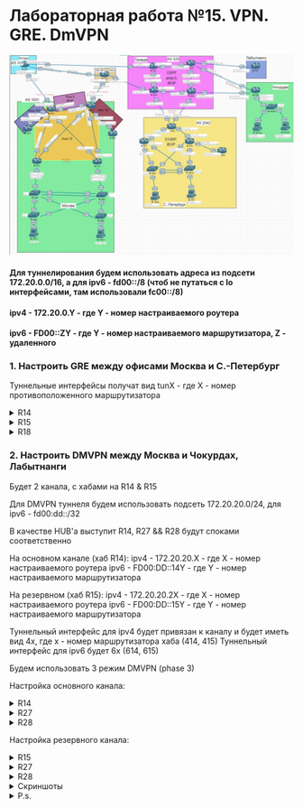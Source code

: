 # Лабораторная работа №15. VPN. GRE. DmVPN

![top](top.jpg)

#### Для туннелирования будем использовать адреса из подсети 172.20.0.0/16, а для ipv6 - fd00::/8 (чтоб не путаться с lo интерфейсами, там использовали fc00::/8)
#### ipv4 - 172.20.0.Y - где Y - номер настраиваемого роутера
#### ipv6 - FD00::ZY - где Y - номер настраиваемого маршрутизатора, Z - удаленного

### 1. Настроить GRE между офисами Москва и С.-Петербург

Туннельные интерфейсы получат вид tunX - где Х - номер противоположенного маршрутизатора

<details>
 <summary>R14</summary>

``` bash

conf t
int tun18
  ip addr 172.20.0.14 255.255.255.252
  tunnel source 100.10.10.14
  tunnel destination 200.20.20.20
  no shut

  int tun1806
  ipv6 enable
  ipv6 address FE80::14 link-local
  ipv6 address FD00::1814/128
  tunnel source Ethernet0/2
  tunnel destination 2001:ABCD:20:1824::18
  tunnel mode gre ipv6
  no shut
  end
wr mem

```
</details>

<details>
 <summary>R15</summary>

``` bash

conf t
int tun18
  ip addr 172.20.1.15 255.255.255.252
  tunnel source 100.11.11.15
  tunnel destination 200.20.20.35
  no shut

  int tun1806
  ipv6 enable
  ipv6 address FE80::15 link-local
  ipv6 address FD00::1815/127
  tunnel source 2001:ABCD:10:1521::15
  tunnel destination 2001:ABCD:20:1826::18
  tunnel mode gre ipv6
  no shut
  end
wr mem

```
</details>

<details>
 <summary>R18</summary>

``` bash

conf t
int tun14
  ip addr 172.20.0.18 255.255.255.252
  tunnel source 200.20.20.20
  tunnel destination 100.10.10.14
  no shut

  int tun1406
  ipv6 enable
  ipv6 address FE80::18 link-local
  ipv6 address FD00::1418/128
  tunnel source Ethernet0/3
  tunnel destination 2001:ABCD:10:1422::14 
  tunnel mode gre ipv6
  no shut

int tun15
  ip addr 172.20.1.18 255.255.255.252
  tunnel source 200.20.20.35
  tunnel destination 100.11.11.15
  no shut

  int tun1506
  ipv6 enable
  ipv6 address FE80::18 link-local
  ipv6 address FD00::1518/128
  tunnel source 2001:ABCD:20:1826::18
  tunnel destination 2001:ABCD:10:1521::15
  tunnel mode gre ipv6
  no shut
  end
wr mem

```
</details>


### 2. Настроить DMVPN между Москва и Чокурдах, Лабытнанги

Будет 2 канала, с хабами на R14 & R15

Для DMVPN туннеля будем использовать подсеть 172.20.20.0/24, для ipv6 - fd00:dd::/32

В качестве HUB'a выступит R14, R27 && R28 будут споками соответственно

На основном канале (хаб R14):
ipv4 - 172.20.20.X - где X - номер настраиваемого роутера
ipv6 - FD00:DD::14Y - где Y - номер настраиваемого маршрутизатора

На резервном (хаб R15):
ipv4 - 172.20.20.2X - где X - номер настраиваемого роутера
ipv6 - FD00:DD::15Y - где Y - номер настраиваемого маршрутизатора

Туннельный интерфейс для ipv4 будет привязан к каналу и будет иметь вид 4x, где х - номер маршрутизатора хаба (414, 415)
Туннельный интерфейс для ipv6 будет 6x (614, 615)

Будем использовать 3 режим DMVPN (phase 3)

Настройка основного канала: 

<details>
 <summary>R14</summary>

 ``` bash

conf t
int tun414
  desc "DMVPN_ipv4_(hub)"
  ip addr 172.20.20.14 255.255.255.192
  ip nhrp auth 1
  ip nhrp network-id 1
  ip nhrp map multicast dynamic
  ip nhrp redirect
  tunnel source Ethernet0/2
  tunnel mode gre multipoint
  no shut
  end
 wr mem


 ```
</details>

<details>
 <summary>R27</summary>

 ``` bash

conf t
int tun414
  desc "DMVPN_ipv4_(spoke)"
  ip addr 172.20.20.27 255.255.255.192
  ip nhrp auth 1
  ip nhrp network-id 1
  ip nhrp nhs 172.20.20.14
  ip nhrp map 172.20.20.14 100.10.10.14
  ip nhrp map multicast 100.10.10.14
  ip nhrp shortcut
  ip nhrp redirect
  tunnel mode gre multipoint
  tunnel source e0/0
  ip ospf priority 0
  ipv6 ospf priority 0
  no shut
  end
 wr mem

 ```
</details>


<details>
 <summary>R28</summary>

 ``` bash

conf t
int tun414
  desc "DMVPN_ipv4_(spoke)"
  ip addr 172.20.20.28 255.255.255.192
  ip nhrp auth 1
  ip nhrp network-id 1
  ip nhrp nhs 172.20.20.14
  ip nhrp map 172.20.20.14 100.10.10.14
  ip nhrp map multicast 100.10.10.14
  ip nhrp shortcut
  ip nhrp redirect
  tunnel mode gre multipoint
  tunnel source Ethernet0/0
  no shut
  end
 wr mem

 ```
</details>

Настройка резервного канала: 

<details>
 <summary>R15</summary>

 ``` bash

conf t
int tun415
  desc "DMVPN_ipv4_(hub)"
  ip addr 172.20.20.215 255.255.255.192
  ip nhrp auth 1
  ip nhrp network-id 2
  ip nhrp map multicast dynamic
  ip nhrp redirect
  ip ospf priority 10
  tunnel source Ethernet0/2
  tunnel mode gre multipoint
  no shut
  end
 wr mem


 ```
</details>

<details>
 <summary>R27</summary>

 ``` bash

conf t
int tun415
  desc "DMVPN_ipv4_(spoke)"
  ip addr 172.20.20.227 255.255.255.192
  ip nhrp auth 1
  ip nhrp network-id 2
  ip nhrp nhs 172.20.20.215
  ip nhrp map 172.20.20.215 100.11.11.15
  ip nhrp map multicast 100.11.11.15
  ip nhrp shortcut
  ip nhrp redirect
  tunnel mode gre multipoint
  tunnel source e0/0
  no shut
  end
 wr mem

 ```
</details>


<details>
 <summary>R28</summary>

 ``` bash

conf t
int tun415
  desc "DMVPN_ipv4_(spoke)"
  ip addr 172.20.20.228 255.255.255.192
  ip nhrp auth 1
  ip nhrp network-id 2
  ip nhrp nhs 172.20.20.215
  ip nhrp map 172.20.20.215 100.11.11.15
  ip nhrp map multicast 100.11.11.15
  ip nhrp shortcut
  ip nhrp redirect
  tunnel mode gre multipoint
  tunnel source Ethernet0/1
  no shut
  end
 wr mem

 ```
</details>


<details>
 <summary>Скриншоты</summary>

![ping](ping.jpg)

![r14](r14.JPG)

![R28](R28.JPG)

</details>

<details>
 <summary>P.s.</summary>

Не смог завезти в OSPF Чокурдах и Лабытнанги (NBMA)
Прописывал в тоннельном интерфейсе хаба и споков 
ip ospf network broadcast
На хабе 
router ospf 1
network 172.20.20.0 0.0.0.63 area 0
На споках
network 172.20.20.0 0.0.0.63 area 0 (от R14)
network 172.20.20.192 0.0.0.63 area 0 (от R15)
network 1.1.40.27 0.0.0.0 area 27
В результате соседство не устанавливалось
Также пробовал в тун интерфейсax:
ip ospf network non-broadcast
И прописывая вручную соседей на каждом устройстве
neighbor 172.20.20.27 (в хабе)
neighbor 172.20.20.14 (в споке)
Pезультат - отсутствие результата.
Пришел(ли) к выводу, что проблема в эмуляторе eve-ng
</details>

